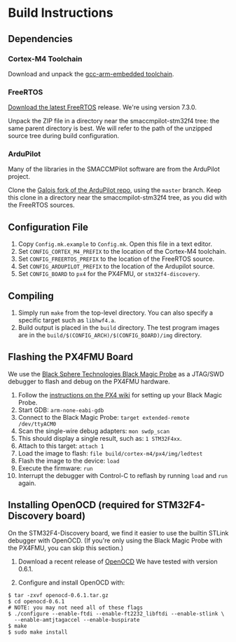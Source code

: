 Build Instructions
==================

## Dependencies

### Cortex-M4 Toolchain

Download and unpack the [gcc-arm-embedded toolchain][1].

[1]:https://launchpad.net/gcc-arm-embedded

### FreeRTOS

[Download the latest FreeRTOS][2] release. We're using version 7.3.0.

Unpack the ZIP file in a directory near the smaccmpilot-stm32f4 tree: the same
parent directory is best. We will refer to the path of the unzipped source
tree during build configuration.

[2]: http://sourceforge.net/projects/freertos/files/

### ArduPilot

Many of the libraries in the SMACCMPilot software are from the ArduPilot
project.

Clone the [Galois fork of the ArduPilot repo][22], using the `master` branch.
Keep this clone in a directory near the smaccmpilot-stm32f4 tree, as you did
with the FreeRTOS sources.

[22]:https://github.com/GaloisInc/diydrones/ardupilot.git

## Configuration File

  1. Copy `Config.mk.example` to `Config.mk`.  Open this file in a text editor.
  2. Set `CONFIG_CORTEX_M4_PREFIX` to the location of the Cortex-M4 toolchain.
  3. Set `CONFIG_FREERTOS_PREFIX` to the location of the FreeRTOS source.
  3. Set `CONFIG_ARDUPILOT_PREFIX` to the location of the Ardupilot source.
  4. Set `CONFIG_BOARD` to `px4` for the PX4FMU, or `stm32f4-discovery`.

## Compiling

  1. Simply run `make` from the top-level directory.  You can also specify
     a specific target such as `libhwf4.a`.
  2. Build output is placed in the `build` directory.  The test program images
     are in the `build/$(CONFIG_ARCH)/$(CONFIG_BOARD)/img` directory.

## Flashing the PX4FMU Board

We use the [Black Sphere Technologies Black Magic Probe][3] as a
JTAG/SWD debugger to flash and debug on the PX4FMU hardware.

  1. Follow the [instructions on the PX4 wiki][4]
     for setting up your Black Magic Probe.
  2. Start GDB: `arm-none-eabi-gdb`
  3. Connect to the Black Magic Probe: `target extended-remote /dev/ttyACM0`
  4. Scan the single-wire debug adapters: `mon swdp_scan`
  5. This should display a single result, such as: `1 STM32F4xx`.
  6. Attach to this target: `attach 1`
  7. Load the image to flash: `file build/cortex-m4/px4/img/ledtest`
  8. Flash the image to the device: `load`
  9. Execute the firmware: `run`
  10. Interrupt the debugger with Control-C to reflash by running `load` and
    `run` again.

[3]: http://www.blacksphere.co.nz/main/blackmagic
[4]: https://pixhawk.ethz.ch/px4/dev/jtag/black_magic_probe

## Installing OpenOCD (required for STM32F4-Discovery board) 

On the STM32F4-Discovery board, we find it easier to use the builtin STLink
debugger with OpenOCD.  (If you're only using the Black Magic Probe with the
PX4FMU, you can skip this section.)

 1. Download a recent release of [OpenOCD][5]
    We have tested with version 0.6.1.

[5]: http://sourceforge.net/projects/openocd/files/openocd/0.6.1/

 2. Configure and install OpenOCD with:

```
$ tar -zxvf openocd-0.6.1.tar.gz
$ cd openocd-0.6.1
# NOTE: you may not need all of these flags
$ ./configure --enable-ftdi --enable-ft2232_libftdi --enable-stlink \
  --enable-amtjtagaccel --enable-buspirate
$ make
$ sudo make install
```

